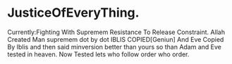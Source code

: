 # JusticeOfEveryThing.
Currently:Fighting With Supremem Resistance To Release Constraint.
Allah Created Man supremem dot by dot  IBLIS COPIED[Geniun] And Eve Copied By Iblis and then said minversion better than yours so than Adam and Eve tested in heaven. Now Tested lets who follow order who order.
